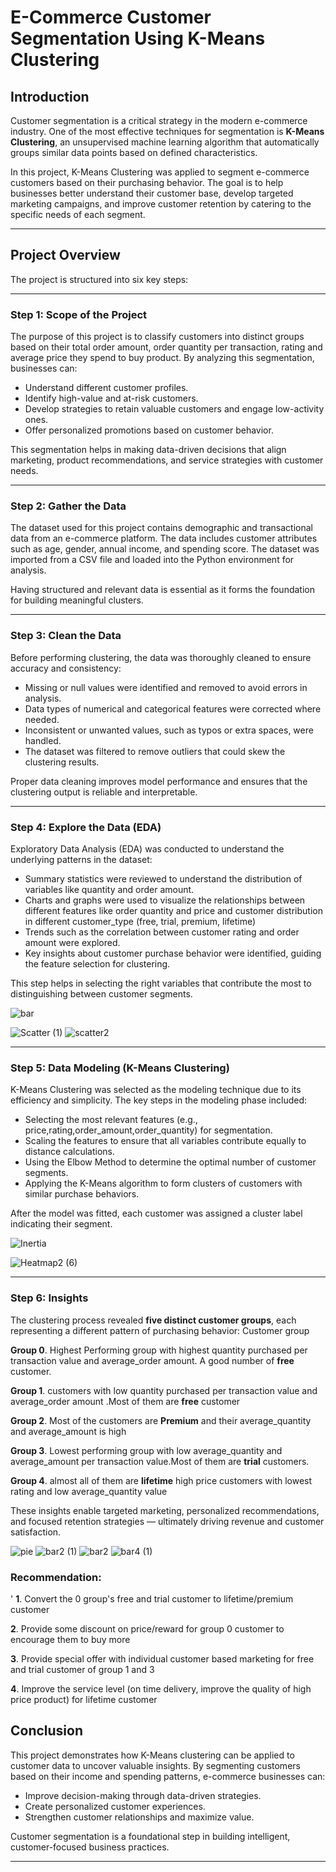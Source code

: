 
#  E-Commerce Customer Segmentation Using K-Means Clustering

##  Introduction

Customer segmentation is a critical strategy in the modern e-commerce industry. One of the most effective techniques for segmentation is **K-Means Clustering**, an unsupervised machine learning algorithm that automatically groups similar data points based on defined characteristics.

In this project, K-Means Clustering was applied to segment e-commerce customers based on their purchasing behavior. The goal is to help businesses better understand their customer base, develop targeted marketing campaigns, and improve customer retention by catering to the specific needs of each segment.

---

##  Project Overview

The project is structured into six key steps:

---

###  Step 1: Scope of the Project

The purpose of this project is to classify customers into distinct groups based on their total order amount, order quantity per transaction, rating and average price they spend to buy product. By analyzing this segmentation, businesses can:

- Understand different customer profiles.
- Identify high-value and at-risk customers.
- Develop strategies to retain valuable customers and engage low-activity ones.
- Offer personalized promotions based on customer behavior.

This segmentation helps in making data-driven decisions that align marketing, product recommendations, and service strategies with customer needs.

---

###  Step 2: Gather the Data

The dataset used for this project contains demographic and transactional data from an e-commerce platform. The data includes customer attributes such as age, gender, annual income, and spending score. The dataset was imported from a CSV file and loaded into the Python environment for analysis.

Having structured and relevant data is essential as it forms the foundation for building meaningful clusters.

---

###  Step 3: Clean the Data

Before performing clustering, the data was thoroughly cleaned to ensure accuracy and consistency:

- Missing or null values were identified and removed to avoid errors in analysis.
- Data types of numerical and categorical features were corrected where needed.
- Inconsistent or unwanted values, such as typos or extra spaces, were handled.
- The dataset was filtered to remove outliers that could skew the clustering results.

Proper data cleaning improves model performance and ensures that the clustering output is reliable and interpretable.

---

###  Step 4: Explore the Data (EDA)

Exploratory Data Analysis (EDA) was conducted to understand the underlying patterns in the dataset:

- Summary statistics were reviewed to understand the distribution of variables like quantity and order amount.
- Charts and graphs were used to visualize the relationships between different features like order quantity and price and
  customer distribution in different customer_type (free, trial, premium, lifetime)
- Trends such as the correlation between customer rating and order amount were explored.
- Key insights about customer  purchase behavior were identified, guiding the feature selection for clustering.

This step helps in selecting the right variables that contribute the most to distinguishing between customer segments.

![bar](https://github.com/user-attachments/assets/1703d411-d963-4d2d-a816-f28881ca8956) 

![Scatter (1)](https://github.com/user-attachments/assets/ca06373a-4aaa-41c2-a5ed-89dd6dfefc67)  ![scatter2](https://github.com/user-attachments/assets/89825254-4270-43f1-a907-52fef8e8a7e7)




---

###  Step 5: Data Modeling (K-Means Clustering)

K-Means Clustering was selected as the modeling technique due to its efficiency and simplicity. The key steps in the modeling phase included:

- Selecting the most relevant features (e.g., price,rating,order_amount,order_quantity) for segmentation.
- Scaling the features to ensure that all variables contribute equally to distance calculations.
- Using the Elbow Method to determine the optimal number of customer segments.
- Applying the K-Means algorithm to form clusters of customers with similar purchase behaviors.

After the model was fitted, each customer was assigned a cluster label indicating their segment.

![Inertia](https://github.com/user-attachments/assets/64ae80b0-bfbe-4e4a-9580-1b098f381eb6)

![Heatmap2 (6)](https://github.com/user-attachments/assets/2099e6e6-6c23-48ac-ab31-1350d8872681)

---

###  Step 6: Insights

The clustering process revealed **five distinct customer groups**, each representing a different pattern of purchasing behavior:
Customer group

**Group 0**. Highest Performing group with highest quantity purchased per transaction value and average_order amount. A good number of **free** customer.

**Group 1**. customers with low quantity purchased per transaction value and average_order amount .Most of them are **free** customer

**Group 2**. Most of the customers are **Premium** and their average_quantity and average_amount is high

**Group 3**. Lowest performing group with low average_quantity and average_amount per transaction value.Most of them are **trial** customers.

**Group 4**. almost all of them are **lifetime** high price customers with lowest rating and low average_quantity value

These insights enable targeted marketing, personalized recommendations, and focused retention strategies — ultimately driving revenue and customer satisfaction.

![pie](https://github.com/user-attachments/assets/dfd753ae-e95a-42cb-819f-1908b35c2bce)
![bar2 (1)](https://github.com/user-attachments/assets/80623ffe-df60-49ff-aaaa-6070cd66ac18)
![bar2](https://github.com/user-attachments/assets/93c03b85-a5e9-4576-8cea-f54eb3997a97)
![bar4 (1)](https://github.com/user-attachments/assets/a9939103-fcf2-4c5c-a7e0-896155615ddb)




### Recommendation:
'
**1**. Convert the 0 group's free and trial customer to lifetime/premium customer

**2**. Provide some discount on price/reward for group 0 customer to encourage them to buy more

**3**. Provide special offer with individual customer based marketing for free and trial customer of group 1 and 3

**4**. Improve the service level (on time delivery, improve the quality of high price product) for lifetime customer





##  Conclusion

This project demonstrates how K-Means clustering can be applied to customer data to uncover valuable insights. By segmenting customers based on their income and spending patterns, e-commerce businesses can:

- Improve decision-making through data-driven strategies.
- Create personalized customer experiences.
- Strengthen customer relationships and maximize value.

Customer segmentation is a foundational step in building intelligent, customer-focused business practices.

---

